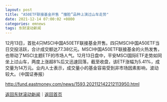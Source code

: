 ```yaml
---
layout: post
title: "A50ETF联接基金开售 “撞脸”品种上演过山车走势"
date: 2021-12-14 07:00:02 +0800
categories: emnews
tags: 东财滚动新闻
---
```


12月13日，首批4只MSCI中国A50ETF联接基金开售。四只MSCI中国A50ETF当日交投活跃，合计成交额达77.38亿元。MSCI中国A50ETF联接基金的火热发售，也带动了MSCI主题ETF的市场人气。12月13日盘中，平安MSCI国际ETF走势如同坐上过山车，两度上涨超8%后又迅速回落，截至收盘，该ETF涨幅为5.41%，成交量为14万元。业内人士表示，成交量小的基金容易受到非市场因素影响，波动较大。（中国证券报）

<http://fund.eastmoney.com/news/1593,202112142212113950.html>

[返回东财滚动新闻](//finews.withounder.com/emnews/)｜[返回首页](//finews.withounder.com/)